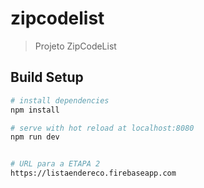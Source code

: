 # zipcodelist

> Projeto ZipCodeList

## Build Setup

``` bash
# install dependencies
npm install

# serve with hot reload at localhost:8080
npm run dev


# URL para a ETAPA 2
https://listaendereco.firebaseapp.com
